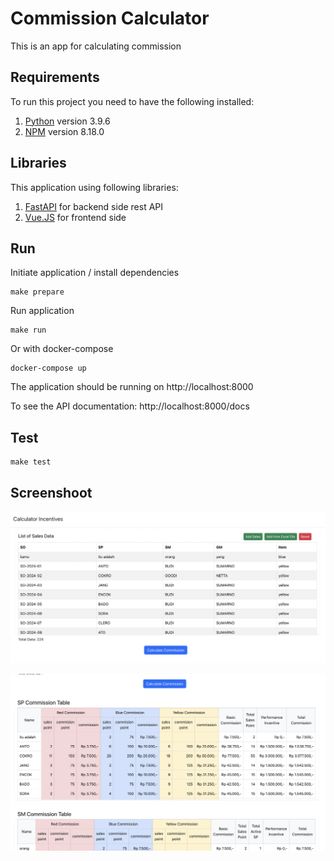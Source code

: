 # Commission Calculator

This is an app for calculating commission

## Requirements

To run this project you need to have the following installed:

1. [Python](https://www.python.org/) version 3.9.6
2. [NPM](https://www.npmjs.com/) version 8.18.0

## Libraries

This application using following libraries:

1. [FastAPI](https://fastapi.tiangolo.com/) for backend side rest API
2. [Vue.JS](https://cli.vuejs.org/) for frontend side

## Run

Initiate application / install dependencies
```
make prepare
```

Run application
```
make run
```

Or with docker-compose
```
docker-compose up
```

The application should be running on http://localhost:8000

To see the API documentation: http://localhost:8000/docs

## Test
```
make test
```

## Screenshoot
![alt text](image.png)

![alt text](image-1.png)